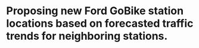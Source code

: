 # Proposing new Ford GoBike station locations based on forecasted traffic trends for neighboring stations.
